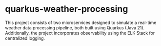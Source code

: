 # quarkus-weather-processing
This project consists of two microservices designed to simulate a real-time weather data processing pipeline, both built using Quarkus (Java 21).  Additionally, the project incorporates observability using the ELK Stack for centralized logging.

